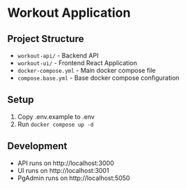 # Workout Application

## Project Structure
- `workout-api/` - Backend API
- `workout-ui/` - Frontend React Application
- `docker-compose.yml` - Main docker compose file
- `compose.base.yml` - Base docker compose configuration

## Setup
1. Copy .env.example to .env
2. Run `docker compose up -d`

## Development
- API runs on http://localhost:3000
- UI runs on http://localhost:3001
- PgAdmin runs on http://localhost:5050

